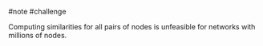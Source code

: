#note #challenge 

Computing similarities for all pairs of nodes is unfeasible for networks with millions of nodes.